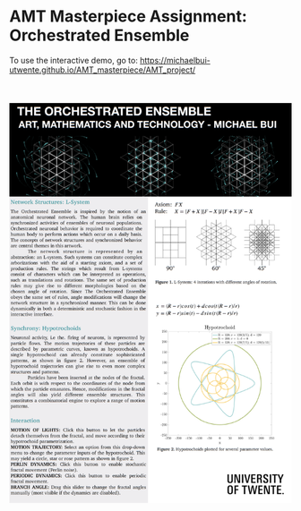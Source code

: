 # AMT Masterpiece Assignment: Orchestrated Ensemble
To use the interactive demo, go to: https://michaelbui-utwente.github.io/AMT_masterpiece/AMT_project/ <br/><br/><br/><br/>
![](images/Bui_AMT_Poster3.png)
